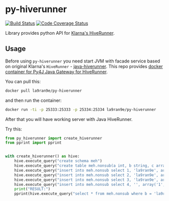 # py-hiverunner
[![Build Status](https://travis-ci.com/la9ran9e/py-hiverunner.svg?branch=master)](https://travis-ci.com/la9ran9e/py-hiverunner)
[![Code Coverage Status](https://codecov.io/gh/la9ran9e/py-hiverunner/branch/master/graph/badge.svg)](https://codecov.io/gh/la9ran9e/py-hiverunner)

Library provides python API for [Klarna's HiveRunner](https://github.com/klarna/HiveRunner).

## Usage
Before using `py-hiverunner` you need start JVM with facade service based on original Klarna's `HiveRunner` - 
[java-hiverunner](./java-hiverunner).
This repo provides [docker container for Py4J Java Gateway for HiveRunner](https://hub.docker.com/r/la9ran9e/py-hiverunner).

You can pull this:
```bash
docker pull la9ran9e/py-hiverunner
```
and then run the container:
```bash
docker run -ti -p 25333:25333 -p 25334:25334 la9ran9e/py-hiverunner
```
After that you will have working server with Java HiveRunner.

Try this:

```python
from py_hiverunner import create_hiverunner
from pprint import pprint


with create_hiverunner() as hive:
    hive.execute_query("create schema meh")
    hive.execute_query("create table meh.nonsub(a int, b string, c array<string>)")
    hive.execute_query("insert into meh.nonsub select 1, 'la9ran9e', array('1', 'a', 'b', '6')")
    hive.execute_query("insert into meh.nonsub select 2, 'la9ran9e', array('1', 'b', 'b', '6')")
    hive.execute_query("insert into meh.nonsub select 3, 'la9ran9e', array('1', 'c', 'b', '6')")
    hive.execute_query("insert into meh.nonsub select 4, '', array('1', 'd', 'b', '6')")
    print("RESULT:")
    pprint(hive.execute_query("select * from meh.nonsub where b = 'la9ran9e'"))
```